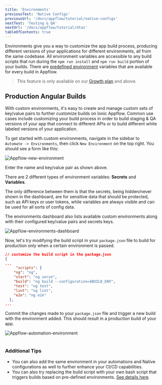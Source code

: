 ```yaml
---
title: 'Environments'
previousText: 'Native Configs'
previousUrl: '/docs/appflow/tutorial/native-configs'
nextText: 'Testing & QA'
nextUrl: '/docs/appflow/tutorial/dtas'
tableOfContents: true
---
```


Environments give you a way to customize the app build process, producing different versions of your applications for different environments, all from the same codebase. All environment variables are accessible to any build scripts that run during the `npm run install` and `npm run build` portion of your builds. There are [predefined environment](/docs/appflow/automation/environments#predefined-environments) variables that are available for every build in Appflow.

> This feature is only available on our <a href="https://ionicframework.com/pricing" target="_blank">Growth plan</a> and above.

## Production Angular Builds

With custom environments, it's easy to create and manage custom sets of key/value pairs
to further customize builds on Ionic Appflow. Common use cases include customizing your build process
in order to build staging & QA versions of your app that connect to different APIs
or to build different white labeled versions of your application.

To get started with custom environments, navigate in the sidebar to
`Automate -> Environments`, then click `New Environment` on the top right. You should see a form like this:

![Appflow-new-environment](/docs/assets/img/appflow/tutorial/new-environment.png)

Enter the name and key/value pair as shown above.

There are 2 different types of environment variables: **Secrets** and **Variables**.

The only difference between them is that the secrets, being hidden/never shown in the dashboard, are for sensitive data that should be protected, such as API keys or user tokens, while variables are always visible and can be used for all sorts of config data.

The environments dashboard also lists available custom environments along with their configured key/value pairs and secrets keys.

![Appflow-environments-dashboard](/docs/assets/img/appflow/tutorial/environments-dashboard.png)

Now, let's try modifying the build script in your `package.json` file to build for production only when a certain environment is passed.

```json
// customize the build script in the package.json
{
...
     "scripts": {
    "ng": "ng",
    "start": "ng serve",
    "build": "ng build --configuration=$BUILD_ENV",
    "test": "ng test",
    "lint": "ng lint",
    "e2e": "ng e2e"
  },
...
```

Commit the changes made to your `package.json` file and trigger a new build with the environment added. This should result in a production build of your app.

![Appflow-automation-environment](/docs/assets/img/appflow/tutorial/automation-environment.png)<br><br>

### Additional Tips

* You can also add the same environment in your automations and Native configurations as well to further enhance your CI/CD capabilities.
* You can also try replacing the build script with your own bash script that triggers builds based on pre-defined environments. [See details here](https://ionicframework.com/docs/appflow/automation/environments#usage).
